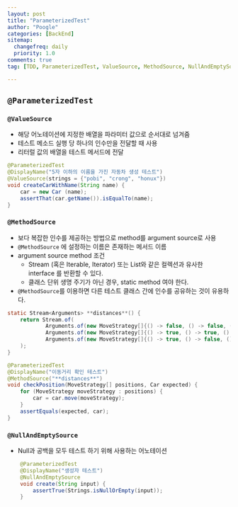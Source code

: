 ```yaml
---
layout: post
title: "ParameterizedTest"
author: "Poogle"
categories: [BackEnd]
sitemap:
  changefreq: daily
  priority: 1.0
comments: true
tag: [TDD, ParameterizedTest, ValueSource, MethodSource, NullAndEmptySource]

---
```


## `@ParameterizedTest`

### `@ValueSource`

- 해당 어노테이션에 지정한 배열을 파라미터 값으로 순서대로 넘겨줌
- 테스트 메소드 실행 당 하나의 인수만을 전달할 때 사용
- 리터럴 값의 배열을 테스트 메서드에 전달

```java
@ParameterizedTest
@DisplayName("5자 이하의 이름을 가진 자동차 생성 테스트")
@ValueSource(strings = {"pobi", "crong", "honux"})
void createCarWithName(String name) {
    car = new Car (name);
    assertThat(car.getName()).isEqualTo(name);
}
```

### `@MethodSource`

- 보다 복잡한 인수를 제공하는 방법으로 method를 argument source로 사용
- `@MethodSource` 에 설정하는 이름은 존재하는 메서드 이름
- argument source method 조건
    - Stream<Arguments> (혹은 Iterable, Iterator) 또는 List와 같은 컬렉션과 유사한 interface 를 반환할 수 있다.
    - 클래스 단위 생명 주기가 아닌 경우, static method 여야 한다.
- `@MethodSource`를 이용하면 다른 테스트 클래스 간에 인수를 공유하는 것이 유용하다.

```java
static Stream<Arguments> **distances**() {
    return Stream.of(
            Arguments.of(new MoveStrategy[]{() -> false, () -> false, () -> false}, new Car(carName, 0)),
            Arguments.of(new MoveStrategy[]{() -> true, () -> true, () -> true}, new Car(carName, 3)),
            Arguments.of(new MoveStrategy[]{() -> true, () -> false, () -> true}, new Car(carName, 2))
    );
}

@ParameterizedTest
@DisplayName("이동거리 확인 테스트")
@MethodSource("**distances**")
void checkPosition(MoveStrategy[] positions, Car expected) {
    for (MoveStrategy moveStrategy : positions) {
        car = car.move(moveStrategy);
    }
    assertEquals(expected, car);
}
```

### `@NullAndEmptySource`
- Null과 공백을 모두 테스트 하기 위해 사용하는 어노테이션
```java
    @ParameterizedTest
    @DisplayName("생성자 테스트")
    @NullAndEmptySource
    void create(String input) {
        assertTrue(Strings.isNullOrEmpty(input));
    }
```